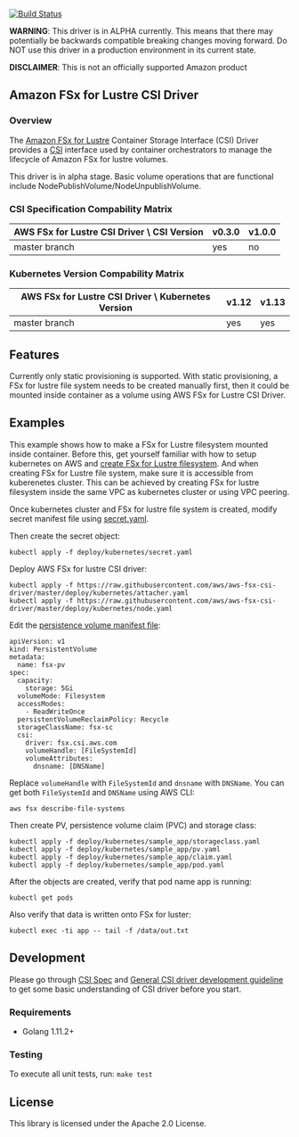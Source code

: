 [![Build Status](https://travis-ci.org/aws/aws-fsx-csi-driver.svg?branch=master)](https://travis-ci.org/aws/aws-fsx-csi-driver)

**WARNING**: This driver is in ALPHA currently. This means that there may potentially be backwards compatible breaking changes moving forward. Do NOT use this driver in a production environment in its current state.

**DISCLAIMER**: This is not an officially supported Amazon product

## Amazon FSx for Lustre CSI Driver
### Overview

The [Amazon FSx for Lustre](https://aws.amazon.com/fsx/lustre/) Container Storage Interface (CSI) Driver provides a [CSI](https://github.com/container-storage-interface/spec/blob/master/spec.md) interface used by container orchestrators to manage the lifecycle of Amazon FSx for lustre volumes.

This driver is in alpha stage. Basic volume operations that are functional include NodePublishVolume/NodeUnpublishVolume.

### CSI Specification Compability Matrix
| AWS FSx for Lustre CSI Driver \ CSI Version       | v0.3.0| v1.0.0 |
|---------------------------------------------------|-------|--------|
| master branch                                     | yes   | no     |

### Kubernetes Version Compability Matrix
| AWS FSx for Lustre CSI Driver \ Kubernetes Version| v1.12 | v1.13 |
|---------------------------------------------------|-------|-------|
| master branch                                     | yes   | yes   |

## Features
Currently only static provisioning is supported. With static provisioning, a FSx for lustre file system needs to be created manually first, then it could be mounted inside container as a volume using AWS FSx for Lustre CSI Driver.

## Examples
This example shows how to make a FSx for Lustre filesystem mounted inside container. Before this, get yourself familiar with how to setup kubernetes on AWS and [create FSx for Lustre filesystem](https://docs.aws.amazon.com/fsx/latest/LustreGuide/getting-started.html#getting-started-step1). And when creating FSx for Lustre file system, make sure it is accessible from kuberenetes cluster. This can be achieved by creating FSx for lustre filesystem inside the same VPC as kubernetes cluster or using VPC peering.

Once kubernetes cluster and FSx for lustre file system is created, modify secret manifest file using [secret.yaml](../deploy/kubernetes/secret.yaml). 

Then create the secret object:
```
kubectl apply -f deploy/kubernetes/secret.yaml 
```

Deploy AWS FSx for lustre CSI driver:

```
kubectl apply -f https://raw.githubusercontent.com/aws/aws-fsx-csi-driver/master/deploy/kubernetes/attacher.yaml 
kubectl apply -f https://raw.githubusercontent.com/aws/aws-fsx-csi-driver/master/deploy/kubernetes/node.yaml
```

Edit the [persistence volume manifest file](../deploy/kubernetes/sample_app/pv.yaml):
```
apiVersion: v1
kind: PersistentVolume
metadata:
  name: fsx-pv
spec:
  capacity:
    storage: 5Gi
  volumeMode: Filesystem
  accessModes:
    - ReadWriteOnce
  persistentVolumeReclaimPolicy: Recycle
  storageClassName: fsx-sc
  csi:
    driver: fsx.csi.aws.com
    volumeHandle: [FileSystemId]
    volumeAttributes:
      dnsname: [DNSName] 
```
Replace `volumeHandle` with `FileSystemId` and `dnsname` with `DNSName`. You can get both `FileSystemId` and `DNSName` using AWS CLI:

```
aws fsx describe-file-systems
```

Then create PV, persistence volume claim (PVC) and storage class:
```
kubectl apply -f deploy/kubernetes/sample_app/storageclass.yaml
kubectl apply -f deploy/kubernetes/sample_app/pv.yaml
kubectl apply -f deploy/kubernetes/sample_app/claim.yaml
kubectl apply -f deploy/kubernetes/sample_app/pod.yaml
```

After the objects are created, verify that pod name app is running:

```
kubectl get pods
```

Also verify that data is written onto FSx for luster:

```
kubectl exec -ti app -- tail -f /data/out.txt
```

## Development
Please go through [CSI Spec](https://github.com/container-storage-interface/spec/blob/master/spec.md) and [General CSI driver development guideline](https://kubernetes-csi.github.io/docs/Development.html) to get some basic understanding of CSI driver before you start.

### Requirements
* Golang 1.11.2+

### Testing
To execute all unit tests, run: `make test`

## License
This library is licensed under the Apache 2.0 License. 
